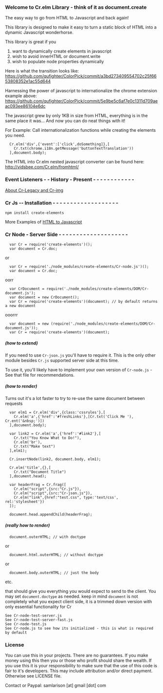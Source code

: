 ### Welcome to Cr.elm Library - think of it as document.create

The easy way to go from HTML to Javascript and back again!

This library is designed to make it easy to turn a static
block of HTML into a dynamic Javascript wonderhorse.

This library is great if you
 1. want to dynamically create elements in javascript
 2. wish to avoid innerHTML or document.write
 3. wish to populate node properties dynamically

Here is what the transition looks like:
https://github.com/qufighter/ColorPick/commit/a3bd273409554702c25f6653808352e1ac55d644

Harnessing the power of javascript to 
internationalize the chrome extension example above:
https://github.com/qufighter/ColorPick/commit/5e9be5c6af7e0c1311d709aeac093ee86104e6dc

The javascript grew by only 1KB in size from HTML, 
everything is in the same place it was...
And now you can do neat things with it!

For Example: Call internationalization functions while 
creating the elements you need.

```
  Cr.elm('div',{'event':['click',doSomething]},[
    Cr.txt(chrome.i18n.getMessage('buttonTextTranslation'))
  ],document.body);
```

The HTML into Cr.elm nested javascript converter 
can be found here:
  http://vidsbee.com/Cr.elm/fromhtml/

### Event Listeners - - History - Present - - - - - - - - - - - -

[About Cr-Legacy and Cr-img](legacy)

### Cr Js  --  Installation - - - - - - - - - - - - - - - - - - -

`npm install create-elements`

More Examples of [HTML to Javascript](http://vidsbee.com/Cr.elm/fromhtml/)

### Cr Node - Server Side - - - - - - - - - - - - - - - - - - - -

```
  var Cr = require('create-elements')();
  var document = Cr.doc;
```
or
```
  var Cr = require('./node_modules/create-elements/Cr-node.js')();
  var document = Cr.doc;
```
oorr
```
  var CrDocument = require('./node_modules/create-elements/DOM/Cr-document.js');
  var document = new CrDocument();
  var Cr = require('create-elements')(document); // by default returns a new document
```
ooorrr
```
  var document = new (require('./node_modules/create-elements/DOM/Cr-document.js'));
  var Cr = require('create-elements')(document);
```

##### (how to extend)

If you need to use `Cr-json.js` you'll have to require it.  This is the only other module besides `Cr.js` supported server side at this time.

To use it, you'll likely have to implement your own version of `Cr-node.js` - See that file for recommendations.

##### (how to render)

Turns out it's a lot faster to try to re-use the same document between requests
```
  var elm1 = Cr.elm('div',{class:'cssrules'},[
    Cr.elm('a',{'href':'#freshLinks'},[Cr.txt('Click Me '), Cr.ent('&nbsp;')])
  ],document.body);

  var link2 = Cr.elm('a',{'href':'#link2'},[
    Cr.txt("You Know What to Do!"),
    Cr.elm('br'),
    Cr.txt("Make text")
  ],elm1);

  Cr.insertNode(link2, document.body, elm1);

  Cr.elm('title',{},[
    Cr.txt("Document Title")
  ],document.head);

  var headerFrag = Cr.frag([
    Cr.elm("script",{src:"Cr.js"}),
    Cr.elm("script",{src:"Cr-json.js"}),
    Cr.elm("link",{href:"test.css", type:'text/css', rel:'stylesheet'})
  ]);

  document.head.appendChild(headerFrag);
```
##### (really how to render)
```
  document.outerHTML; // with doctype
```
or
```
  document.html.outerHTML; // without doctype
```
or
```
  document.body.outerHTML; // just the body
```
etc.


that should give you everything you would expect to send to the client.  You may set `document.doctype` as needed.
keep in mind `document` is not completely what you expect client side,
it is a trimmed down version with only essential functionality for Cr
```
See Cr-node-test-server.js
See Cr-node-test-server-fast.js
See Cr-node-test.js
See Cr-node.js to see how its initialized - this is what is required by default
```

### License
You can use this in your projects.  There are no guarantees.
If you make money using this then you or those who profit
should share the wealth.  If you use this it is your
responsibility to make sure that the use of this code
is fair to it's developers.  This may include attribution
and/or direct payment.  Otherwise see LICENSE file.

Contact or Paypal: samlarison [at] gmail [dot] com
